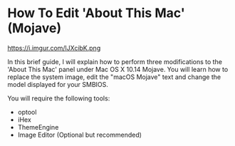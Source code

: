 # How To Edit 'About This Mac' (Mojave)

https://i.imgur.com/lJXcibK.png

In this brief guide, I will explain how to perform three modifications to the 'About This Mac' panel under Mac OS X 10.14 Mojave.  You will learn how to replace the system image, edit the "macOS Mojave" text and change the model displayed for your SMBIOS.

You will require the following tools:
- optool
- iHex
- ThemeEngine
- Image Editor (Optional but recommended)
